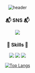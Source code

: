 <div align="center">
  
![header](https://capsule-render.vercel.app/api?type=waving&height=250&color=68BDEA&text=Welcome%20to%20My%20GitHub&reversal=false&section=header&textBg=false&fontSize=49&fontAlignY=40&animation=fadeIn&rotate=0&desc=minimin's%20GitHub%20profile&descAlignY=57&fontColor=FFFFFF)
  
### 📬 SNS 📬
<a href="https://minimin05.tistory.com/" target="_blank">
<img src="https://img.shields.io/badge/Tistory-000000?style=flat-square&logo=tistory&logoColor=white"/>
</a>


### 📖 Skills 📖
<img src="https://img.shields.io/badge/C-A8B9CC?style=flat-square&logo=C&logoColor=white"/>
<img src="https://img.shields.io/badge/C++-00599C?style=flat-square&logo=C%2B%2B&logoColor=white"/>
<img src="https://img.shields.io/badge/Python-3776AB?style=flat-square&logo=Python&logoColor=white"/>


[![Top Langs](https://github-readme-stats.vercel.app/api/top-langs/?username=minimin-05)](https://github.com/anuraghazra/github-readme-stats)

</div>
